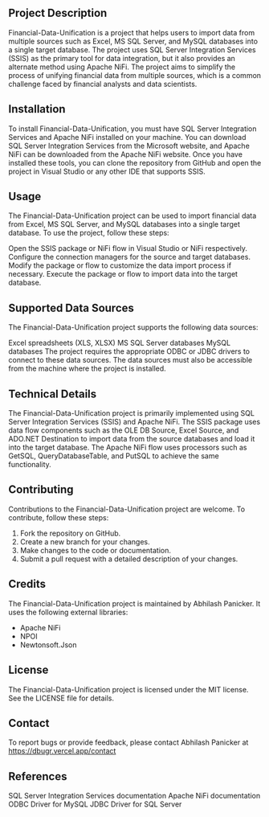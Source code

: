 ## Project Description
Financial-Data-Unification is a project that helps users to import data from multiple sources such as Excel, MS SQL Server, and MySQL databases into a single target database. The project uses SQL Server Integration Services (SSIS) as the primary tool for data integration, but it also provides an alternate method using Apache NiFi. The project aims to simplify the process of unifying financial data from multiple sources, which is a common challenge faced by financial analysts and data scientists.

## Installation
To install Financial-Data-Unification, you must have SQL Server Integration Services and Apache NiFi installed on your machine. You can download SQL Server Integration Services from the Microsoft website, and Apache NiFi can be downloaded from the Apache NiFi website. Once you have installed these tools, you can clone the repository from GitHub and open the project in Visual Studio or any other IDE that supports SSIS.

## Usage
The Financial-Data-Unification project can be used to import financial data from Excel, MS SQL Server, and MySQL databases into a single target database. To use the project, follow these steps:

Open the SSIS package or NiFi flow in Visual Studio or NiFi respectively.
Configure the connection managers for the source and target databases.
Modify the package or flow to customize the data import process if necessary.
Execute the package or flow to import data into the target database.

## Supported Data Sources
The Financial-Data-Unification project supports the following data sources:

Excel spreadsheets (XLS, XLSX)
MS SQL Server databases
MySQL databases
The project requires the appropriate ODBC or JDBC drivers to connect to these data sources. The data sources must also be accessible from the machine where the project is installed.

## Technical Details
The Financial-Data-Unification project is primarily implemented using SQL Server Integration Services (SSIS) and Apache NiFi. The SSIS package uses data flow components such as the OLE DB Source, Excel Source, and ADO.NET Destination to import data from the source databases and load it into the target database. The Apache NiFi flow uses processors such as GetSQL, QueryDatabaseTable, and PutSQL to achieve the same functionality.

## Contributing
Contributions to the Financial-Data-Unification project are welcome. To contribute, follow these steps:

1. Fork the repository on GitHub.
2. Create a new branch for your changes.
3. Make changes to the code or documentation.
4. Submit a pull request with a detailed description of your changes.

## Credits
The Financial-Data-Unification project is maintained by Abhilash Panicker. It uses the following external libraries:

* Apache NiFi
* NPOI
* Newtonsoft.Json

## License
The Financial-Data-Unification project is licensed under the MIT license. See the LICENSE file for details.

## Contact
To report bugs or provide feedback, please contact Abhilash Panicker at https://dbugr.vercel.app/contact

## References
SQL Server Integration Services documentation
Apache NiFi documentation
ODBC Driver for MySQL
JDBC Driver for SQL Server



